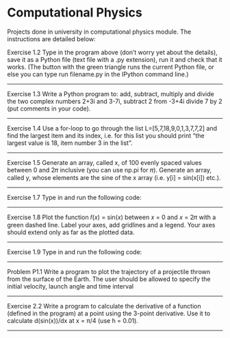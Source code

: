 # Computational Physics
Projects done in university in computational physics module. The instructions are detailed below:

Exercise 1.2 
Type in the program above (don’t worry yet about the details), save it as a Python file (text file with a .py extension), run it and check that it works. (The button with the green triangle runs the current Python file, or else you can type run filename.py in the IPython command line.) 

---

Exercise 1.3 
Write a Python program to:
add, subtract, multiply and divide the two complex numbers 2+3i and 3-7i,
subtract 2 from -3+4i
divide 7 by 2
(put comments in your code). 

---

Exercise 1.4 
Use a for-loop to go through the list L=[5,7,18,9,0,1,3,7,7,2] and find the largest item and its index, i.e. for this list you should print “the largest value is 18, item number 3 in the list”. 

---

Exercise 1.5 
Generate an array, called x, of 100 evenly spaced values between 0 and 2𝜋 inclusive (you can use np.pi for 𝜋). Generate an array, called y, whose elements are the sine of the x array (i.e. y[i] = sin(x[i]) etc.).

---

Exercise 1.7 
Type in and run the following code: 

---

Exercise 1.8 
Plot the function 𝑓(𝑥) = sin(𝑥) between 𝑥 = 0 and 𝑥 = 2𝜋 with a green dashed line. Label your axes, add gridlines and a legend. Your axes should extend only as far as the plotted data.

---

Exercise 1.9 
Type in and run the following code:

---

Problem P1.1
Write a program to plot the trajectory of a projectile thrown from the surface of the Earth.
The user should be allowed to specify the initial velocity, launch angle and time interval

---

Exercise 2.2 
Write a program to calculate the derivative of a function (defined in the program) at a point using the 3-point derivative.
Use it to calculate d(sin(x))/dx at x = π/4 (use h = 0.01).

---
